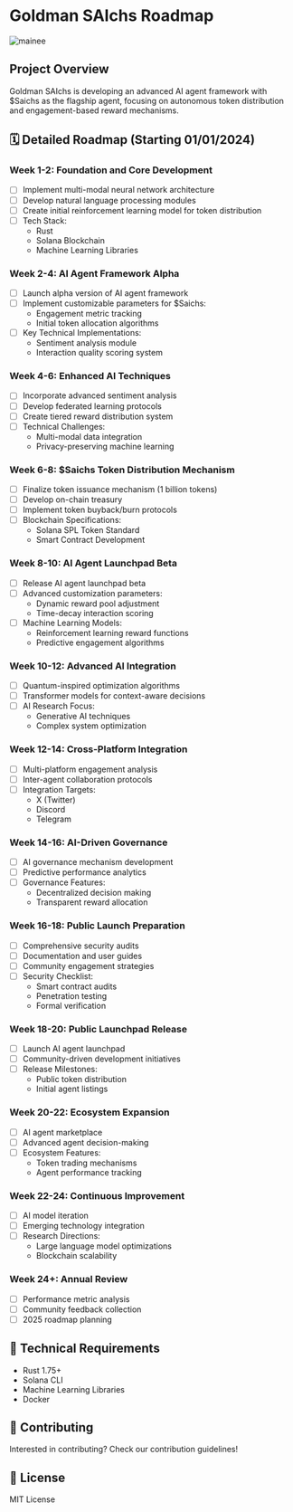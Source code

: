# Goldman SAIchs Roadmap

![mainee](https://github.com/user-attachments/assets/f6696c0d-c020-48dc-a414-3abca4b75d52)

## Project Overview
Goldman SAIchs is developing an advanced AI agent framework with $Saichs as the flagship agent, focusing on autonomous token distribution and engagement-based reward mechanisms.

## 🗓️ Detailed Roadmap (Starting 01/01/2024)

### Week 1-2: Foundation and Core Development
- [ ] Implement multi-modal neural network architecture
- [ ] Develop natural language processing modules
- [ ] Create initial reinforcement learning model for token distribution
- [ ] Tech Stack:
  - Rust
  - Solana Blockchain
  - Machine Learning Libraries

### Week 2-4: AI Agent Framework Alpha
- [ ] Launch alpha version of AI agent framework
- [ ] Implement customizable parameters for $Saichs:
  - Engagement metric tracking
  - Initial token allocation algorithms
- [ ] Key Technical Implementations:
  - Sentiment analysis module
  - Interaction quality scoring system

### Week 4-6: Enhanced AI Techniques
- [ ] Incorporate advanced sentiment analysis
- [ ] Develop federated learning protocols
- [ ] Create tiered reward distribution system
- [ ] Technical Challenges:
  - Multi-modal data integration
  - Privacy-preserving machine learning

### Week 6-8: $Saichs Token Distribution Mechanism
- [ ] Finalize token issuance mechanism (1 billion tokens)
- [ ] Develop on-chain treasury
- [ ] Implement token buyback/burn protocols
- [ ] Blockchain Specifications:
  - Solana SPL Token Standard
  - Smart Contract Development

### Week 8-10: AI Agent Launchpad Beta
- [ ] Release AI agent launchpad beta
- [ ] Advanced customization parameters:
  - Dynamic reward pool adjustment
  - Time-decay interaction scoring
- [ ] Machine Learning Models:
  - Reinforcement learning reward functions
  - Predictive engagement algorithms

### Week 10-12: Advanced AI Integration
- [ ] Quantum-inspired optimization algorithms
- [ ] Transformer models for context-aware decisions
- [ ] AI Research Focus:
  - Generative AI techniques
  - Complex system optimization

### Week 12-14: Cross-Platform Integration
- [ ] Multi-platform engagement analysis
- [ ] Inter-agent collaboration protocols
- [ ] Integration Targets:
  - X (Twitter)
  - Discord
  - Telegram

### Week 14-16: AI-Driven Governance
- [ ] AI governance mechanism development
- [ ] Predictive performance analytics
- [ ] Governance Features:
  - Decentralized decision making
  - Transparent reward allocation

### Week 16-18: Public Launch Preparation
- [ ] Comprehensive security audits
- [ ] Documentation and user guides
- [ ] Community engagement strategies
- [ ] Security Checklist:
  - Smart contract audits
  - Penetration testing
  - Formal verification

### Week 18-20: Public Launchpad Release
- [ ] Launch AI agent launchpad
- [ ] Community-driven development initiatives
- [ ] Release Milestones:
  - Public token distribution
  - Initial agent listings

### Week 20-22: Ecosystem Expansion
- [ ] AI agent marketplace
- [ ] Advanced agent decision-making
- [ ] Ecosystem Features:
  - Token trading mechanisms
  - Agent performance tracking

### Week 22-24: Continuous Improvement
- [ ] AI model iteration
- [ ] Emerging technology integration
- [ ] Research Directions:
  - Large language model optimizations
  - Blockchain scalability

### Week 24+: Annual Review
- [ ] Performance metric analysis
- [ ] Community feedback collection
- [ ] 2025 roadmap planning

## 🔬 Technical Requirements
- Rust 1.75+
- Solana CLI
- Machine Learning Libraries
- Docker

## 🤝 Contributing
Interested in contributing? Check our contribution guidelines!

## 📄 License
MIT License
